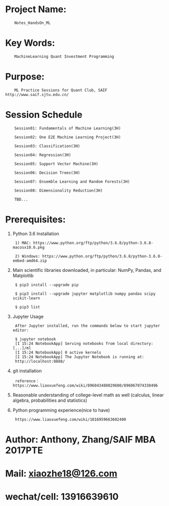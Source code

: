 # Project Name:   

        Notes_HandsOn_ML

# Key Words:     
        
        MachineLearning Quant Investment Programming

# Purpose:      
        
        ML Practice Sessions for Quant Club, SAIF  http://www.saif.sjtu.edu.cn/

# Session Schedule

        Session01: Fundamentals of Machine Learning(3H)
        
        Session02: One E2E Machine Learning Project(3H)
        
        Session03: Classification(3H)
        
        Session04: Regression(3H)
        
        Session05: Support Vector Machine(3H)
        
        Session06: Decision Trees(3H)
        
        Session07: Ensemble Learning and Random Forests(3H)
        
        Session08: Dimensionality Reduction(3H)
        
        TBD...

# Prerequisites:
1. Python 3.6 Installation

        1) MAC: https://www.python.org/ftp/python/3.6.8/python-3.6.8-macosx10.6.pkg
        
        2) Windows: https://www.python.org/ftp/python/3.6.8/python-3.6.8-embed-amd64.zip
        
2. Main scientific libraries downloaded, in particular: NumPy, Pandas, and Matplotlib 

        $ pip3 install --upgrade pip
    
        $ pip3 install --upgrade jupyter matplotlib numpy pandas scipy scikit-learn
        
        $ pip3 list
        
3. Jupyter Usage

        After Jupyter installed, run the commands below to start jupyter editor: 

        $ jupyter notebook
        [I 15:24 NotebookApp] Serving notebooks from local directory: [...]/ml
        [I 15:24 NotebookApp] 0 active kernels
        [I 15:24 NotebookApp] The Jupyter Notebook is running at:
        http://localhost:8888/

4. git installation

        reference： https://www.liaoxuefeng.com/wiki/896043488029600/896067074338496

5. Reasonable understanding of college-level math as well (calculus, linear algebra, probabilities and statistics)
6. Python programming experience(nice to have)

        https://www.liaoxuefeng.com/wiki/1016959663602400
    



# Author:         Anthony, Zhang/SAIF MBA 2017PTE 
# Mail:           xiaozhe18@126.com
# wechat/cell:    13916639610
